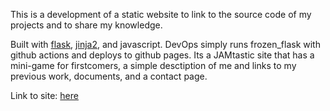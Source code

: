 This is a development of a static website to link to the source code of my projects and to share my knowledge.

Built with [flask](https://flask.palletsprojects.com/en/1.1.x/), [jinja2](https://www.palletsprojects.com/p/jinja/), and javascript.
DevOps simply runs frozen_flask with github actions and deploys to github pages.
Its a JAMtastic site that has a mini-game for firstcomers, a simple desctiption of me and links to my previous work, documents, and a contact page.

Link to site: [here](https://example.com)
